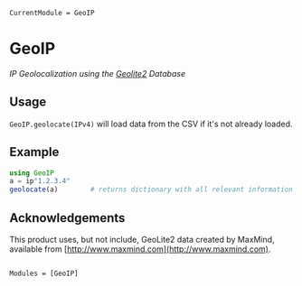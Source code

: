 ```@meta
CurrentModule = GeoIP
```

# GeoIP

*IP Geolocalization using the [Geolite2](https://dev.maxmind.com/geoip/geoip2/geolite2/) Database*

## Usage

`GeoIP.geolocate(IPv4)` will load data from the CSV if it's
not already loaded.

## Example

```julia
using GeoIP
a = ip"1.2.3.4"
geolocate(a)        # returns dictionary with all relevant information
```

## Acknowledgements
This product uses, but not include, GeoLite2 data created by MaxMind, available from
[http://www.maxmind.com](http://www.maxmind.com).

```@index
```

```@autodocs
Modules = [GeoIP]
```
